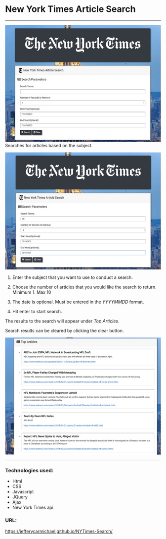 # New York Times Article Search
---


![NYT Front page](/assets/images/nyt.jpg)
Searches for articles based on the subject.

![NYT Front page](/assets/images/nyt2.jpg)


1. Enter the subject that you want to use to conduct a search.

2. Choose the number of articles that you would like the search to return.  Minimum 1. Max 10

3. The date is optional.  Must be entered in the *YYYYMMDD*  format.

4. Hit enter to start search.  

The results to the search will appear under *Top Articles*.

Search results can be cleared by clicking the clear button.

![NYT Front page](/assets/images/nyt3.jpg)


---
### Technologies used:

* Html
* CSS
* Javascript
* JQuery
* Ajax
* New York Times api

### URL:
https://jefferycarmichael.github.io/NYTimes-Search/

